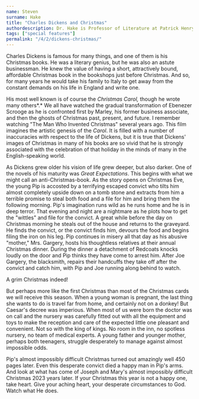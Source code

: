 ```yaml
---
name: Steven
surname: Hake
title: "Charles Dickens and Christmas"
authordescription: Dr. Hake is Professor of Literature at Patrick Henry College.
tags: ["special features"]
permalink: "/4/2/dickens-christmas/"
---
```

Charles Dickens is famous for many things, and one of them is his
Christmas books. He was a literary genius, but he was also an astute
businessman. He knew the value of having a short, attractively bound,
affordable Christmas book in the bookshops just before Christmas. And
so, for many years he would take his family to Italy to get away from
the constant demands on his life in England and write one.

His most well known is of course the *Christmas Carol,* though he wrote
many others*.* We all have watched the gradual transformation of
Ebenezer Scrooge as he is confronted first by Marley, his former
business associate, and then the ghosts of Christmas past, present, and
future. I remember watching "The Man Who Invented Christmas" several
years ago. This film imagines the artistic genesis of the *Carol*. It is
filled with a number of inaccuracies with respect to the life of
Dickens, but it is true that Dickens' images of Christmas in many of his
books are so vivid that he is strongly associated with the celebration
of that holiday in the minds of many in the English-speaking world.

As Dickens grew older his vision of life grew deeper, but also darker.
One of the novels of his maturity was *Great Expectations*. This begins
with what we might call an anti-Christmas-book. As the story opens on
Christmas Eve, the young Pip is accosted by a terrifying escaped convict
who tilts him almost completely upside down on a tomb stone and extracts
from him a terrible promise to steal both food and a file for him and
bring them the following morning. Pip's imagination runs wild as he runs
home and he is in deep terror. That evening and night are a nightmare as
he plots how to get the "wittles" and file for the convict. A great
while before the day on Christmas morning he steals out of the house and
returns to the graveyard. He finds the convict, or the convict finds
him, devours the food and begins filing the iron on his leg. Pip
continues in misery all that day as his abusive "mother," Mrs. Gargery,
hosts his thoughtless relatives at their annual Christmas dinner. During
the dinner a detachment of Redcoats knocks loudly on the door and Pip
thinks they have come to arrest him. After Joe Gargery, the blacksmith,
repairs their handcuffs they take off after the convict and catch him,
with Pip and Joe running along behind to watch.

A grim Christmas indeed!

But perhaps more like the first Christmas than most of the Christmas
cards we will receive this season. When a young woman is pregnant, the
last thing she wants to do is travel far from home, and certainly not on
a donkey! But Caesar's decree was imperious. When most of us were born
the doctor was on call and the nursery was carefully fitted out with all
the equipment and toys to make the reception and care of the expected
little one pleasant and convenient. Not so with the king of kings. No
room in the inn, no spotless nursery, no team of medical experts. A
young father and younger mother, perhaps both teenagers, struggle
desperately to manage against almost impossible odds.

Pip's almost impossibly difficult Christmas turned out amazingly well
450 pages later. Even this desperate convict died a happy man in Pip's
arms. And look at what has come of Joseph and Mary's almost impossibly
difficult Christmas 2023 years later. If your Christmas this year is not
a happy one, take heart. Give your aching heart, your desperate
circumstances to God. Watch what He does.
